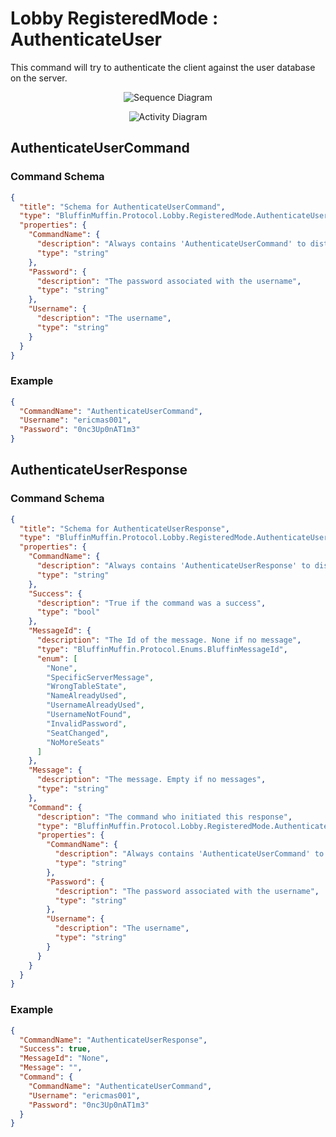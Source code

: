 # Lobby RegisteredMode : AuthenticateUser

This command will try to authenticate the client against the user database on the server.

<p align=center><img src="https://github.com/Ericmas001/BluffinMuffin.Protocol/blob/master/Documentation/Sequences/BluffinMuffin.Protocol.Lobby.RegisteredMode.AuthenticateUserCommand.png" alt="Sequence Diagram"></p>

<p align=center><img src="https://github.com/Ericmas001/BluffinMuffin.Protocol/blob/master/Documentation/Activities/BluffinMuffin.Protocol.Lobby.RegisteredMode.AuthenticateUserCommand.png" alt="Activity Diagram"></p>

## AuthenticateUserCommand

### Command Schema

```json
{
  "title": "Schema for AuthenticateUserCommand",
  "type": "BluffinMuffin.Protocol.Lobby.RegisteredMode.AuthenticateUserCommand",
  "properties": {
    "CommandName": {
      "description": "Always contains 'AuthenticateUserCommand' to distinguish the command from others.",
      "type": "string"
    },
    "Password": {
      "description": "The password associated with the username",
      "type": "string"
    },
    "Username": {
      "description": "The username",
      "type": "string"
    }
  }
}
```

### Example

```json
{
  "CommandName": "AuthenticateUserCommand",
  "Username": "ericmas001",
  "Password": "0nc3Up0nAT1m3"
}
```

## AuthenticateUserResponse

### Command Schema

```json
{
  "title": "Schema for AuthenticateUserResponse",
  "type": "BluffinMuffin.Protocol.Lobby.RegisteredMode.AuthenticateUserResponse",
  "properties": {
    "CommandName": {
      "description": "Always contains 'AuthenticateUserResponse' to distinguish the command from others.",
      "type": "string"
    },
    "Success": {
      "description": "True if the command was a success",
      "type": "bool"
    },
    "MessageId": {
      "description": "The Id of the message. None if no message",
      "type": "BluffinMuffin.Protocol.Enums.BluffinMessageId",
      "enum": [
        "None",
        "SpecificServerMessage",
        "WrongTableState",
        "NameAlreadyUsed",
        "UsernameAlreadyUsed",
        "UsernameNotFound",
        "InvalidPassword",
        "SeatChanged",
        "NoMoreSeats"
      ]
    },
    "Message": {
      "description": "The message. Empty if no messages",
      "type": "string"
    },
    "Command": {
      "description": "The command who initiated this response",
      "type": "BluffinMuffin.Protocol.Lobby.RegisteredMode.AuthenticateUserCommand",
      "properties": {
        "CommandName": {
          "description": "Always contains 'AuthenticateUserCommand' to distinguish the command from others.",
          "type": "string"
        },
        "Password": {
          "description": "The password associated with the username",
          "type": "string"
        },
        "Username": {
          "description": "The username",
          "type": "string"
        }
      }
    }
  }
}
```

### Example

```json
{
  "CommandName": "AuthenticateUserResponse",
  "Success": true,
  "MessageId": "None",
  "Message": "",
  "Command": {
    "CommandName": "AuthenticateUserCommand",
    "Username": "ericmas001",
    "Password": "0nc3Up0nAT1m3"
  }
}
```

